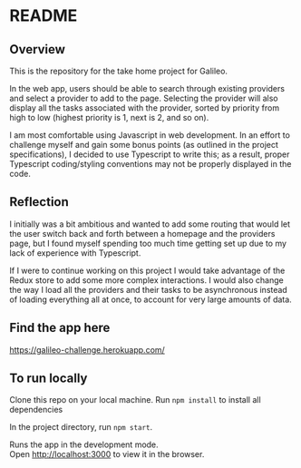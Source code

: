 # README
## Overview
This is the repository for the take home project for Galileo.

In the web app, users should be able to search through existing providers and select a provider to add to the page. Selecting the provider will also display all the tasks associated with the provider, sorted by priority from high to low (highest priority is 1, next is 2, and so on).

I am most comfortable using Javascript in web development. In an effort to challenge myself and gain some bonus points (as outlined in the project specifications), I decided to use Typescript to write this; as a result, proper Typescript coding/styling conventions may not be properly displayed in the code.

## Reflection
I initially was a bit ambitious and wanted to add some routing that would let the user switch back and forth between a homepage and the providers page, but I found myself spending too much time getting set up due to my lack of experience with Typescript.

If I were to continue working on this project I would take advantage of the Redux store to add some more complex interactions. I would also change the way I load all the providers and their tasks to be asynchronous instead of loading everything all at once, to account for very large amounts of data.

## Find the app here

https://galileo-challenge.herokuapp.com/

## To run locally
Clone this repo on your local machine.
Run `npm install` to install all dependencies

In the project directory, run `npm start`.

Runs the app in the development mode.<br />
Open [http://localhost:3000](http://localhost:3000) to view it in the browser.
